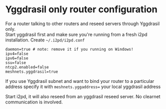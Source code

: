 # Yggdrasil only router configuration

For a router talking to other routers and reseed servers through Yggdrasil only.  
Start yggdrasil first and make sure you're running from a fresh i2pd installation. Create `~/.i2pd/i2pd.conf`

```
daemon=true # note: remove it if you running on Windows!
ipv4=false
ipv6=false
ssu=false
ntcp2.enabled=false
meshnets.yggdrasil=true  
```

If you use Yggdrasil subnet and want to bind your router to a particular address specify it with
`meshnets.yggaddress=` your local yggdrasil address

Start i2pd, it will also reseed from an yggdrasil reseed server. No clearnet communication is involved. 
